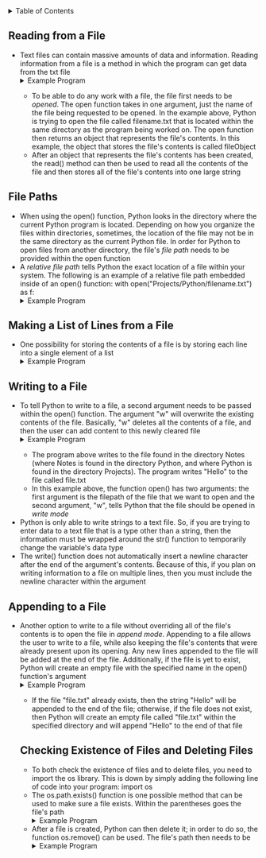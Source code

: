 <details>
<summary>Table of Contents</summary>
<ol>
  <li>
    <a href='#reading-from-a-file'>Reading from a File</a>
  </li>
  <li>
    <a href='#file-paths'>File Paths</a>
  </li>
  <li>
    <a href='#reading-line-by-line'>Reading Line by Line</a>
  </li>  
  <li>
    <a href='#making-a-list-of-lines-from-a-file'>Making a List of Lines from a File</a>
  </li> 
  <li>
    <a href='#writing-to-a-file'>Writing to a File</a>
  </li>
  <li>
    <a href='#appending-to-a-file'>Appending to a File</a>
  </li>  
  <li>
    <a href='#checking-existence-of-files-and-deleting-files'>Checking Existence of Files and Deleting Files</a>
  </li>             
</ol>
</details>

## Reading from a File
<ul>
  <li>
    <a>Text files can contain massive amounts of data and information.  Reading information from a file is a method in which the program can get data from the txt file</a>
  </li>
  <details>
    <summary>Example Program</summary>
      <ul>
        <pre>
          <code>
            with open("filename.txt") as fileObject:<br />
	            contents = fileObject.read()<br />
            print(contents)<br />
          </code>
        </pre>  
      </ul>  
    </details>   
  <ul>
    <li>
      <a>To be able to do any work with a file, the file first needs to be <em>opened</em>.  The open function takes in one argument, just the name of the file being requested to be opened.  In the example above, Python is trying to open the file called filename.txt that is located within the same directory as the program being worked on.  The open function then returns an object that represents the file's contents.  In this example, the object that stores the file's contents is called fileObject</a>
    </li>
    <li>
      <a>After an object that represents the file's contents has been created, the read() method can then be used to read all the contents of the file and then stores all of the file's contents into one large string</a>
  </ul>
</ul>  

## File Paths
<ul>
  <li>
    <a>When using the open() function, Python looks in the directory where the current Python program is located.  Depending on how you organize the files within directories, sometimes, the location of the file may not be in the same directory as the current Python file.  In order for Python to open files from another directory, the file's <em>file path</em> needs to be provided within the open function</a>
  </li>
  <li>
    <a>A <em>relative file path</em> tells Python the exact location of a file within your system.  The following is an example of a relative file path embedded inside of an open() function: with open("Projects/Python/filename.txt") as f:</a>  
  </li>
  <details>
  <summary>Example Program</summary>
    <ul>
      <pre>
        <code>
          with open("Projects/Python/Notes/file.txt") as f:<br />
              for line in f:<br />
                  print(line.strip(), end="")<br />
        </code>
      </pre>  
      <details>
      <summary>Output</summary>
        <pre>
          <code>
            asdf<br />
          </code>
        </pre>  
      </details>
    </ul>  
  </details>
</ul>

## Making a List of Lines from a File
<ul>
  <li>
    <a>One possibility for storing the contents of a file is by storing each line into a single element of a list</a>
  </li>  
  <details>
  <summary>Example Program</summary>
    <ul>
      <pre>
        <code>
          lines = []<br />
          temp = ""<br />
          <br />
          with open("Projects/Python/Notes/file.txt") as f:<br />
              for line in f:<br />
                  for i in range(len(line)):<br />
                      if line[i] != '\n':<br />
                          temp += line[i] <br />
              lines.append(temp)<br />
              temp = ""  <br /> 
          print(lines)<br />
        </code>
      </pre>  
      <details>
      <summary>Output</summary>
        <pre>
          <code>
            ['a', 's', 'd', 'f']<br />
          </code>
        </pre>  
      </details>
    </ul>  
  </details>
</ul>

## Writing to a File
<ul>
  <li>
    <a>To tell Python to write to a file, a second argument needs to be passed within the open() function.  The argument "w" will overwrite the existing contents of the file.  Basically, "w" deletes all the contents of a file, and then the user can add content to this newly cleared file</a>
  </li>
  <details>
  <summary>Example Program</summary>
    <ul>
      <pre>
        <code>
          with open("Projects/Python/Notes/file.txt", "w") as f:<br />
              f.write("Hello")<br />
        </code>
      </pre>  
      <details>
      <summary>Output</summary>
        <pre>
          <code>
            Hello<br />
          </code>
        </pre>  
      </details>
    </ul>  
  </details> 
  <ul>
    <li>
      <a>The program above writes to the file found in the directory Notes (where Notes is found in the directory Python, and where Python is found in the directory Projects).  The program writes "Hello" to the file called file.txt</a>
    </li>
    <li>
      <a>In this example above, the function open() has two arguments: the first argument is the filepath of the file that we want to open and the second argument, "w", tells Python that the file should be opened in <em>write mode</em></a>
    </li>  
  </ul>  
  <li>
    <a>Python is only able to write strings to a text file.  So, if you are trying to enter data to a text file that is a type other than a string, then the information must be wrapped around the str() function to temporarily change the variable's data type</a>
  </li>
  <li>
    <a>The write() function does not automatically insert a newline character after the end of the argument's contents.  Because of this, if you plan on writing information to a file on multiple lines, then you must include the newline character within the argument</a>
  </li>    
</ul>  

## Appending to a File
<ul>
  <li>
    <a>Another option to write to a file without overriding all of the file's contents is to open the file in <em>append mode</em>.  Appending to a file allows the user to write to a file, while also keeping the file's contents that were already present upon its opening.  Any new lines appended to the file will be added at the end of the file.  Additionally, if the file is yet to exist, Python will create an empty file with the specified name in the open() function's argument</a>
  </li>
  <details>
  <summary>Example Program</summary>
    <ul>
      <pre>
        <code>
          with open("Projects/Python/Notes/file.txt", "a") as f:<br />
              f.write("Hello")<br />
        </code>
      </pre>  
      <details>
      <summary>Output</summary>
        <pre>
          <code>
            Hello<br />
          </code>
        </pre>  
      </details>
    </ul>  
  </details>
  <ul>
    <li>
      <a>If the file "file.txt" already exists, then the string "Hello" will be appended to the end of the file; otherwise, if the file does not exist, then Python will create an empty file called "file.txt" within the specified directory and will append "Hello" to the end of that file</a>
  </li>   
</ul>    

## Checking Existence of Files and Deleting Files
<ul>
  <li>
    <a>To both check the existence of files and to delete files, you need to import the os library.  This is down by simply adding the following line of code into your program: import os</a>
  </li>
  <li>
    <a>The os.path.exists() function is one possible method that can be used to make sure a file exists.  Within the parentheses goes the file's path</a>
  </li>  
  <details>
  <summary>Example Program</summary>
    <ul>
      <pre>
        <code>
          import os<br />
          <br />
          if os.path.exists("Projects/Python/Notes/main.py") == True<br />
            print("File exists!")<br />
        </code>
      </pre>  
      <details>
      <summary>Output</summary>
        <pre>
          <code>
            File exists!<br />
          </code>
        </pre>  
      </details>
    </ul>  
  </details>
  <li>
    <a>After a file is created, Python can then delete it; in order to do so, the function os.remove() can be used.  The file's path then needs to be</a>
  </li>
  <details>
  <summary>Example Program</summary>
    <ul>
      <pre>
        <code>
          import os<br />
          <br />
          if os.path.exists("Projects/Python/Project14/TextFiles/text.txt"):<br />
              os.remove("Projects/Python/Project14/TextFiles/text.txt")<br />
        </code>
      </pre>  
    </ul>  
  </details>    
</ul>    
